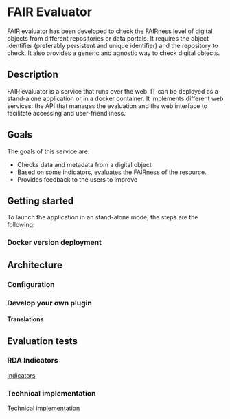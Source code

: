 # FAIR Evaluator
FAIR evaluator has been developed to check the FAIRness level of digital objects from different repositories or data portals. It requires the object identifier (preferably persistent and unique identifier) and the repository to check. It also provides a generic and agnostic way to check digital objects.

## Description
FAIR evaluator is a service that runs over the web. IT can be deployed as a stand-alone application or in a docker container. It implements different web services: the API that manages the evaluation and the web interface to facilitate accessing and user-friendliness.

## Goals
The goals of this service are:
- Checks data and metadata from a digital object
- Based on some indicators, evaluates the FAIRness of the resource.
- Provides feedback to the users to improve

## Getting started
To launch the application in an stand-alone mode, the steps are the following:


### Docker version deployment

## Architecture

### Configuration

### Develop your own plugin



#### Translations

## Evaluation tests

### RDA Indicators

[Indicators](indicators.md)

### Technical implementation
[Technical implementation](technical_implementation.md)
